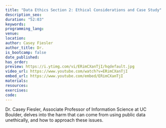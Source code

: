 ```yaml
---
title: "Data Ethics Section 2: Ethical Considerations and Case Study"
description_seo:
duration: "52:03"
keywords:
programming_lang:
venue:
location:
author: Casey Fiesler
author_title: Dr. 
is_bootcamp: false
date_published: 
has_order:
preview: https://i.ytimg.com/vi/ERimCXanTjI/hqdefault.jpg
video_url: https://www.youtube.com/watch?v=ERimCXanTjI
embed_url: https://www.youtube.com/embed/ERimCXanTjI
materials:
resources:
exercises:
code:
---
```


Dr. Casey Fiesler, Associate Professor of Information Science at UC Boulder, delves into the harm that can come from using public data unethically, and how to approach these issues.
